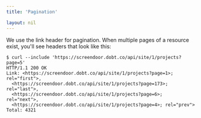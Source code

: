 ```yaml
---
title: 'Pagination'

layout: nil
---
```


We use the link header for pagination. When multiple pages of a resource exist, you'll see headers that look like this:

```
$ curl --include 'https://screendoor.dobt.co/api/site/1/projects?page=5'
HTTP/1.1 200 OK
Link: <https://screendoor.dobt.co/api/site/1/projects?page=1>; rel="first">,
  <https://screendoor.dobt.co/api/site/1/projects?page=173>; rel="last">,
  <https://screendoor.dobt.co/api/site/1/projects?page=6>; rel="next">,
  <https://screendoor.dobt.co/api/site/1/projects?page=4>; rel="prev">
Total: 4321
```